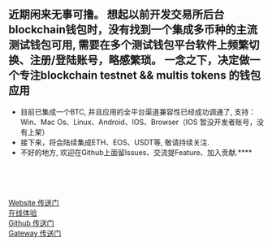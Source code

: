 





## 近期闲来无事可撸。 想起以前开发交易所后台blockchain钱包时，没有找到一个集成多币种的主流测试钱包可用, 需要在多个测试钱包平台软件上频繁切换、注册/登陆账号，略感繁琐。 一念之下，决定做一个专注blockchain testnet && multis tokens 的钱包应用


* 目前已集成一个BTC, 并且应用的全平台渠道兼容性已经成功调通了, 支持： Win、Mac Os、Linux、Android、IOS、Browser（IOS 暂没开发者账号，没有上架）
* 接下来，将会陆续集成ETH、EOS、USDT等, 敬请持续关注.
* 不好的地方, 欢迎在Github上面留Issues、交流提Feature、加入贡献.****

<br>
<br>
<br>

[Website 传送门](http://www.anxing.io)
<br>
[在线体验](http://wallet.anxing.io)
<br>
[Github 传送门](https://github.com/zhongjixiuxing/wallet)
<br>
[Gateway 传送门](https://github.com/zhongjixiuxing/wallet-btc-gateway)
